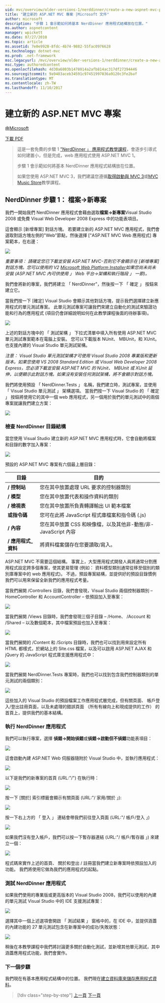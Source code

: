 ```yaml
---
uid: mvc/overview/older-versions-1/nerddinner/create-a-new-aspnet-mvc-project
title: "建立新的 ASP.NET MVC 專案 |Microsoft 文件"
author: microsoft
description: "步驟 1 會示範如何將基本 NerdDinner 應用程式結構放在位置。"
ms.author: aspnetcontent
manager: wpickett
ms.date: 07/27/2010
ms.topic: article
ms.assetid: 7e0e9928-8fdc-4b74-9882-55fac0976628
ms.technology: dotnet-mvc
ms.prod: .net-framework
msc.legacyurl: /mvc/overview/older-versions-1/nerddinner/create-a-new-aspnet-mvc-project
msc.type: authoredcontent
ms.openlocfilehash: 4d30a6803b1478014a2afb814ac317df27394446
ms.sourcegitcommit: 9a9483aceb34591c97451997036a9120c3fe2baf
ms.translationtype: MT
ms.contentlocale: zh-TW
ms.lasthandoff: 11/10/2017
---
```

<a name="create-a-new-aspnet-mvc-project"></a>建立新的 ASP.NET MVC 專案
====================
由[Microsoft](https://github.com/microsoft)

[下載 PDF](http://aspnetmvcbook.s3.amazonaws.com/aspnetmvc-nerdinner_v1.pdf)

> 這是一套免費的步驟 1 ["NerdDinner 」 應用程式教學課程](introducing-the-nerddinner-tutorial.md)，會逐步引導式如何建置小，但是完成，web 應用程式使用 ASP.NET MVC 1。
> 
> 步驟 1 會示範如何將基本 NerdDinner 應用程式結構放在位置。
> 
> 如果您使用 ASP.NET MVC 3，我們建議您遵循[取得啟動與 MVC 3](../../older-versions/getting-started-with-aspnet-mvc3/cs/intro-to-aspnet-mvc-3.md)或[MVC Music Store](../../older-versions/mvc-music-store/mvc-music-store-part-1.md)教學課程。


## <a name="nerddinner-step-1-file-gtnew-project"></a>NerdDinner 步驟 1： 檔案-&gt;新專案

我們一開始我們 NerdDinner 應用程式會藉由選取**檔案-&gt;新專案**Visual Studio 2008 或免費 Visual Web Developer 2008 Express 中的功能表項目。

這會顯示 [新增專案] 對話方塊。 若要建立新的 ASP.NET MVC 應用程式，我們會選取對話方塊左側的"Web"節點，然後選擇 ["ASP.NET MVC Web 應用程式] 專案範本，在右邊：

![](create-a-new-aspnet-mvc-project/_static/image1.png)

*重要事項： 請確定您已下載並安裝 ASP.NET MVC-否則它不會顯示在 [新增專案] 對話方塊。您可以使用的 V2 [Microsoft Web Platform Installer](https://www.microsoft.com/web/downloads/platform.aspx)如果您尚未尚未安裝 (ASP.NET MVC 內可供使用 」 Web 平台-&gt;架構和執行階段 」 一節)。*

我們會將新的專案，我們將建立 「 NerdDinner"，然後按一下 「 確定 」 按鈕來建立它。

當我們按一下 [確定] Visual Studio 會顯示其他對話方塊，提示我們選擇建立新應用程式的單元測試專案。 此單元測試專案可讓我們來建立自動化的測試來驗證功能和行為的應用程式 (項目仍會詳細說明如何在此教學課程後面的待辦事項)。

![](create-a-new-aspnet-mvc-project/_static/image2.png)

上述的對話方塊中的 「 測試架構 」 下拉式清單中填入所有使用 ASP.NET MVC 單元測試專案範本在電腦上安裝。 您可以下載版本 NUnit、 MBUnit，和 XUnit。 也支援內建的 Visual Studio 單元測試架構。

*注意： Visual Studio 單元測試架構才可使用 Visual Studio 2008 專業版和更新版本。如果您使用 VS 2008 Standard Edition 或 Visual Web Developer 2008 Express，您必須下載並安裝 ASP.NET MVC 的 NUnit、 MBUnit 或 XUnit 延伸，以便顯示此對話方塊。如果沒有安裝任何測試架構，將不會顯示對話方塊。*

我們將使用預設 「 NerdDinner.Tests 」 名稱，我們建立時，測試專案，並使用 「 Visual Studio 單元測試 」 架構選項。 當我們按一下 Visual Studio 的 「 確定 」 按鈕將使用它的其中一個 web 應用程式，另一個用於我們的單元測試中的兩個專案就讓我們建立方案：

![](create-a-new-aspnet-mvc-project/_static/image3.png)

### <a name="examining-the-nerddinner-directory-structure"></a>檢查 NerdDinner 目錄結構

當您使用 Visual Studio 建立新的 ASP.NET MVC 應用程式時，它會自動將檔案和目錄的數字加入專案：

![](create-a-new-aspnet-mvc-project/_static/image4.png)

預設的 ASP.NET MVC 專案有六個最上層目錄：

| **目錄** | **目的** |
| --- | --- |
| **/ 控制站** | 您在其中放置處理 URL 要求的控制器類別 |
| **/ 模型** | 您在其中放置代表和操作資料的類別 |
| **/ 檢視表** | 您在其中放置所負責轉譯輸出 UI 範本檔案 |
| **或指令碼** | 您可在此將 JavaScript 程式庫檔案和指令碼 (.js) |
| **/ 內容** | 您在其中放置 CSS 和映像檔，以及其他非-動態/非-JavaScript 內容 |
| **/ 應用程式\_資料** | 將資料檔案儲存在您要讀取/寫入。 |

ASP.NET MVC 不需要這個結構。 事實上，大型應用程式開發人員將通常分割應用程式設定跨多個專案，使其更易管理 (例如： 資料模型類別通常從移至個別的類別庫專案中的 web 應用程式)。 不過，預設專案結構，並提供好的預設目錄慣例我們可以用來保留全新我們的應用程式考量。

當我們展開 /Controllers 目錄，我們會發現，Visual Studio 兩個控制器類別 – HomeController 和 AccountController – 依預設加入至專案：

![](create-a-new-aspnet-mvc-project/_static/image5.png)

當我們展開 /Views 目錄時，我們會發現三個子目錄 – /Home、 /Account 和 /Shared – 以及數個範本，其中檔案預設也加入至專案：

![](create-a-new-aspnet-mvc-project/_static/image6.png)

當我們展開的 /Content 和 /Scripts 目錄時，我們也可以找到用來設定所有 HTML 都樣式，於網站上的 Site.css 檔案，以及可以啟用 ASP.NET AJAX 和 jQuery 的 JavaScript 程式庫支援應用程式中：

![](create-a-new-aspnet-mvc-project/_static/image7.png)

當我們展開 NerdDinner.Tests 專案時，我們也可以找到包含我們控制器類別的單元測試的兩個類別：

![](create-a-new-aspnet-mvc-project/_static/image8.png)

這些加入的 Visual Studio 的預設檔案工作應用程式層完成，但有關頁面、 帳戶登入/登出註冊頁面，以及未處理的錯誤頁面 （所有有線向上和現成提供的工作） 的首頁上，提供我們的基本結構。

### <a name="running-the-nerddinner-application"></a>執行 NerdDinner 應用程式

我們可以執行專案，選擇 **偵錯-&gt;開始偵錯**或**偵錯-&gt;啟動但不偵錯**功能表項目：

![](create-a-new-aspnet-mvc-project/_static/image9.png)

這會啟動內建 ASP.NET Web 伺服器隨附於 Visual Studio 中，並執行應用程式：

![](create-a-new-aspnet-mvc-project/_static/image10.png)

以下是我們的新專案的首頁 (URL:"/") 在執行時：

![](create-a-new-aspnet-mvc-project/_static/image11.png)

按一下 [關於] 索引標籤會顯示有關頁面 (URL:"/ 家用/關於 」):

![](create-a-new-aspnet-mvc-project/_static/image12.png)

按一下右上方的 「 登入 」 連結會帶我們前往登入頁面 (URL:"/ 帳戶/登入 」)

![](create-a-new-aspnet-mvc-project/_static/image13.png)

如果我們沒有登入帳戶，我們可以按一下暫存器連結 (URL:"/ 帳戶/暫存器 」) 來建立一個：

![](create-a-new-aspnet-mvc-project/_static/image14.png)

程式碼來實作上述的首頁、 關於和登出 / 註冊當我們建立新專案時依預設加入的功能。 我們將使用它做為我們的應用程式的起點。

### <a name="testing-the-nerddinner-application"></a>測試 NerdDinner 應用程式

如果我們使用的專業版或更高版本的 Visual Studio 2008，我們可以使用的內建的單元測試 Visual Studio 中的 IDE 支援測試專案：

![](create-a-new-aspnet-mvc-project/_static/image15.png)

選擇其中一個上述選項會開啟 「 測試結果 」 窗格中的，在 IDE 中，並提供涵蓋的內建功能的 27 單元測試包含在新專案中的成功/失敗狀態：

![](create-a-new-aspnet-mvc-project/_static/image16.png)

稍後在本教學課程中我們將討論更多關於自動化測試，並新增其他單元測試，其中涵蓋應用程式功能，我們會實作。

### <a name="next-step"></a>下一個步驟

我們現在有基本應用程式結構中的位置。 我們現在[建立資料庫來儲存應用程式資料](create-a-database.md)。

>[!div class="step-by-step"]
[上一頁](introducing-the-nerddinner-tutorial.md)
[下一頁](create-a-database.md)
